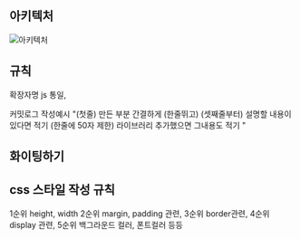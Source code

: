 ## 아키텍처

![아키텍처](https://user-images.githubusercontent.com/105584331/203726303-e5241b95-0940-484a-adff-22e78ea8b388.png)






















## 규칙
  확장자명 js 통일,
  
  커밋로그 작성예시 
  "(첫줄) 만든 부분 간결하게 
   (한줄뛰고)
   (셋째줄부터) 설명할 내용이 있다면 적기 (한줄에 50자 제한)
              라이브러리 추가했으면 그내용도 적기
  "

## 화이팅하기

## css 스타일 작성 규칙

  1순위 height, width
  2순위 margin, padding 관련,
  3순위 border관련,
  4순위 display 관련,
  5순위 백그라운드 컬러, 폰트컬러 등등

